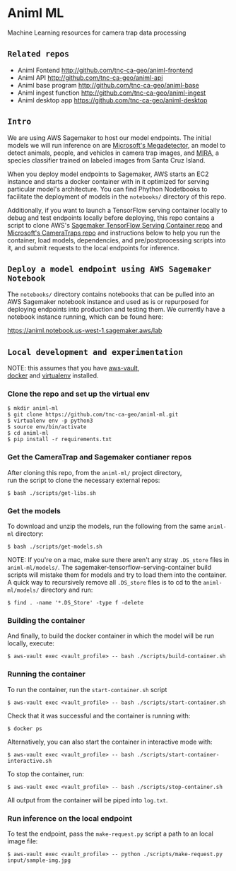 # Animl ML
Machine Learning resources for camera trap data processing

## `Related repos`
- Animl Fontend           http://github.com/tnc-ca-geo/animl-frontend
- Animl API               http://github.com/tnc-ca-geo/animl-api
- Animl base program      http://github.com/tnc-ca-geo/animl-base
- Animl ingest function   http://github.com/tnc-ca-geo/animl-ingest
- Animl desktop app       https://github.com/tnc-ca-geo/animl-desktop

## `Intro`

We are using AWS Sagemaker to host our model endpoints. The initial models
we will run inference on are 
[Microsoft's Megadetector](https://github.com/microsoft/CameraTraps/blob/master/megadetector.md),
an model to detect animals, people, and vehicles in camera trap images, and 
[MIRA](https://github.com/tnc-ca-geo/mira), a species classifier trained on 
labeled images from Santa Cruz Island.

When you deploy model endpoints to Sagemaker, AWS starts an EC2 instance and 
starts a docker container with in it optimized for serving particular model's 
architecture. You can find Phython Nodetbooks to facilitate the deployment of 
models in the ```notebooks/``` directory of this repo.

Additionally, if you want to launch a TensorFlow serving container locally 
to debug and test endpoints locally before deploying, this repo contains a 
script to clone AWS's 
[Sagemaker TensorFlow Serving Container repo](https://github.com/aws/sagemaker-tensorflow-serving-container/) 
and [Microsoft's CameraTraps repo](https://github.com/microsoft/CameraTraps) 
and instructions below to help you run the container, load models, dependencies, 
and pre/postprocessing scripts into it, and submit requests to the local 
endpoints for inference.

## `Deploy a model endpoint using AWS Sagemaker Notebook`
The ```notebooks/``` directory contains notebooks that can be pulled into an 
AWS Sagemaker notebook instance and used as is or repurposed for deploying 
endpoints into production and testing them. We currently have a notebook 
instance running, which can be found here: 

https://animl.notebook.us-west-1.sagemaker.aws/lab

## `Local development and experimentation`

NOTE: this assumes that you have 
[aws-vault](https://github.com/99designs/aws-vault),  
[docker](https://docs.docker.com/docker-for-mac/install/) and 
[virtualenv](https://virtualenv.pypa.io/en/latest/) installed.

### Clone the repo and set up the virtual env
```
$ mkdir animl-ml
$ git clone https://github.com/tnc-ca-geo/animl-ml.git
$ virtualenv env -p python3
$ source env/bin/activate
$ cd animl-ml
$ pip install -r requirements.txt
```

### Get the CameraTrap and Sagemaker contianer repos
After cloning this repo, from the ```animl-ml/``` project directory,  
run the script to clone the necessary external repos:
```
$ bash ./scripts/get-libs.sh
```

### Get the models
To download and unzip the models, run the following from 
the same ```animl-ml``` directory:
```
$ bash ./scripts/get-models.sh
```
NOTE: If you're on a mac, make sure there aren't any stray ```.DS_store``` 
files in ```animl-ml/models/```. The sagemaker-tensorflow-serving-container 
build scripts will mistake them for models and try to load them into the 
container. A quick way to recursively remove all ```.DS_store``` files is to 
cd to the ```animl-ml/models/``` directory and run: 
```
$ find . -name '*.DS_Store' -type f -delete
```

### Building the container
And finally, to build the docker container in which the model will be run 
locally, execute:
```
$ aws-vault exec <vault_profile> -- bash ./scripts/build-container.sh
```

### Running the container
To run the container, run the ```start-container.sh``` script

```
$ aws-vault exec <vault_profile> -- bash ./scripts/start-container.sh
```

Check that it was successful and the container is running with:
```
$ docker ps
``` 

Alternatively, you can also start the container in interactive mode with:
```
$ aws-vault exec <vault_profile> -- bash ./scripts/start-container-interactive.sh
```

To stop the container, run:
```
$ aws-vault exec <vault_profile> -- bash ./scripts/stop-container.sh
```

All output from the container will be piped into ```log.txt```.

### Run inference on the local endpoint
To test the endpoint, pass the ```make-request.py``` script a path to an local 
image file:
```
$ aws-vault exec <vault_profile> -- python ./scripts/make-request.py input/sample-img.jpg
```